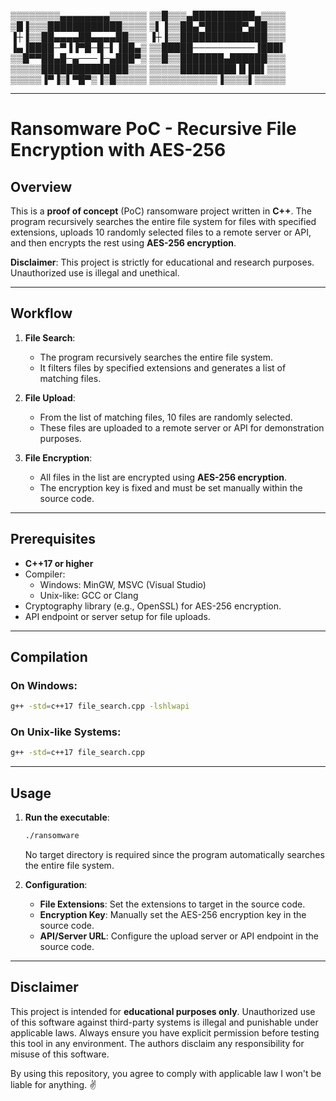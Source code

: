 
▒▒▒▒▒▒▒▒▄▄▄▄▄▄▄▄▒▒▒▒▒▒
▒▒█▒▒▒▄██████████▄▒▒▒▒
▒█▐▒▒▒████████████▒▒▒▒
▒▌▐▒▒██▄▀██████▀▄██▒▒▒
▐┼▐▒▒██▄▄▄▄██▄▄▄▄██▒▒▒
▐┼▐▒▒██████████████▒▒▒
▐▄▐████─▀▐▐▀█─█─▌▐██▄▒
▒▒█████──────────▐███▌
▒▒█▀▀██▄█─▄───▐─▄███▀▒
▒▒█▒▒███████▄██████▒▒▒
▒▒▒▒▒██████████████▒▒▒
▒▒▒▒▒█████████▐▌██▌▒▒▒
▒▒▒▒▒▐▀▐▒▌▀█▀▒▐▒█▒▒▒▒▒
▒▒▒▒▒▒▒▒▒▒▒▐▒▒▒▒▌▒▒▒▒▒

---

# Ransomware PoC - Recursive File Encryption with AES-256

## Overview
This is a **proof of concept** (PoC) ransomware project written in **C++**. The program recursively searches the entire file system for files with specified extensions, uploads 10 randomly selected files to a remote server or API, and then encrypts the rest using **AES-256 encryption**. 

**Disclaimer**: This project is strictly for educational and research purposes. Unauthorized use is illegal and unethical.

---

## Workflow
1. **File Search**:  
   - The program recursively searches the entire file system.  
   - It filters files by specified extensions and generates a list of matching files.

2. **File Upload**:  
   - From the list of matching files, 10 files are randomly selected.  
   - These files are uploaded to a remote server or API for demonstration purposes.

3. **File Encryption**:  
   - All files in the list are encrypted using **AES-256 encryption**.  
   - The encryption key is fixed and must be set manually within the source code.

---

## Prerequisites
- **C++17 or higher**
- Compiler:
  - Windows: MinGW, MSVC (Visual Studio)
  - Unix-like: GCC or Clang
- Cryptography library (e.g., OpenSSL) for AES-256 encryption.
- API endpoint or server setup for file uploads.

---

## Compilation
### On Windows:
```bash
g++ -std=c++17 file_search.cpp -lshlwapi
```

### On Unix-like Systems:
```bash
g++ -std=c++17 file_search.cpp
```

---

## Usage
1. **Run the executable**:
   ```bash
   ./ransomware
   ```
   No target directory is required since the program automatically searches the entire file system.

2. **Configuration**:
   - **File Extensions**: Set the extensions to target in the source code.
   - **Encryption Key**: Manually set the AES-256 encryption key in the source code.
   - **API/Server URL**: Configure the upload server or API endpoint in the source code.

---

## Disclaimer
This project is intended for **educational purposes only**. Unauthorized use of this software against third-party systems is illegal and punishable under applicable laws. Always ensure you have explicit permission before testing this tool in any environment. The authors disclaim any responsibility for misuse of this software.

By using this repository, you agree to comply with applicable law I won't be liable for anything. ✌️
